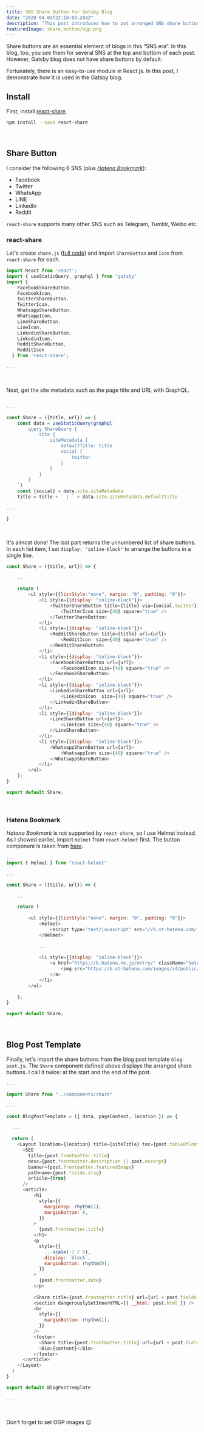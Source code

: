 ```yaml
---
title: SNS Share Button for Gatsby Blog
date: "2020-04-03T22:18:03.284Z"
description: "This post introduces how to put arranged SNS share buttons for Gatsby blog posts."
featuredImage: share_button/ogp.png
---
```


Share buttons are an essential element of blogs in this “SNS era”. In this blog, too, you see them for several SNS at the top and bottom of each post. However, Gatsby blog does not have share buttons by default.

Fortunately, there is an easy-to-use module in React.js. In this post, I demonstrate how it is used in the Gatsby blog. 

## Install

First, install [react-share](https://github.com/nygardk/react-share).

```bash
npm install --save react-share
```
<br>

## Share Button
I consider the following 6 SNS (plus [*Hatena Bookmark*](https://b.hatena.ne.jp/)):
- Facebook
- Twitter
- WhatsApp
- LINE
- LinkedIn
- Reddit

`react-share` supports many other SNS such as Telegram, Tumblr, Weibo etc.

### react-share
Let's create `share.js` ([full code](https://github.com/shionhonda/hippocampus-garden/blob/master/src/components/share.js)) and import `ShareButton` and `Icon` from `react-share` for each.

```javascript:title=src/components/share.js
import React from 'react';
import { useStaticQuery, graphql } from "gatsby"
import {
    FacebookShareButton,
    FacebookIcon,
    TwitterShareButton,
    TwitterIcon,
    WhatsappShareButton,
    WhatsappIcon,
    LineShareButton,
    LineIcon,
    LinkedinShareButton,
    LinkedinIcon,
    RedditShareButton,
    RedditIcon
  } from 'react-share';

...
```
<br>

Next, get the site metadata such as the page title and URL with GraphQL.

```javascript:title=src/components/share.js

...

const Share = ({title, url}) => {
    const data = useStaticQuery(graphql`
        query ShareQuery {
            site {
                siteMetadata {
                    defaultTitle: title
                    social {
                        twitter
                    }
                }
            }
        }
    `)
    const {social} = data.site.siteMetadata
    title = title + ` | ` + data.site.siteMetadata.defaultTitle

...

}
```
<br>

It's almost done! The last part returns the unnumbered list of share buttons. In each list item, I set `display: "inline-block"` to arrange the buttons in a single line.

```javascript:title=src/components/share.js
const Share = ({title, url}) => {

    ...
  
    return ( 
        <ul style={{listStyle:"none", margin: "0", padding: "0"}}>    
            <li style={{display: "inline-block"}}>
                <TwitterShareButton title={title} via={social.twitter} url={url}>
                    <TwitterIcon size={40} square="true" />
                </TwitterShareButton>
            </li>
            <li style={{display: "inline-block"}}>
                <RedditShareButton title={title} url={url}>
                    <RedditIcon  size={40} square="true" />
                </RedditShareButton>
            </li>
            <li style={{display: "inline-block"}}>
                <FacebookShareButton url={url}>
                    <FacebookIcon size={40} square="true" />
                </FacebookShareButton>
            </li>
            <li style={{display: "inline-block"}}>
                <LinkedinShareButton url={url}>
                    <LinkedinIcon  size={40} square="true" />
                </LinkedinShareButton>
            </li>
            <li style={{display: "inline-block"}}>
                <LineShareButton url={url}>
                    <LineIcon size={40} square="true" />
                </LineShareButton>
            </li>
            <li style={{display: "inline-block"}}>
                <WhatsappShareButton url={url}>
                    <WhatsappIcon size={40} square="true" />
                </WhatsappShareButton>
            </li>
        </ul>    
    );  
}

export default Share;
```
<br>

### Hatena Bookmark
*Hatena Bookmark* is not supported by `react-share`, so I use Helmet instead. As I showed earlier, import `Helmet` from `react-helmet` first. The button component is taken from [here](https://b.hatena.ne.jp/guide/bbutton).

```javascript:title=src/components/share.js
...
import { Helmet } from "react-helmet"

...

const Share = ({title, url}) => {

    ...

    return (
        
        <ul style={{listStyle:"none", margin: "0", padding: "0"}}>
            <Helmet>
                <script type="text/javascript" src="//b.st-hatena.com/js/bookmark_button.js" charset="utf-8" async="async"/>
            </Helmet>
            
            ...

            <li style={{display: "inline-block"}}>
                <a href="https://b.hatena.ne.jp/entry/" className="hatena-bookmark-button" data-hatena-bookmark-layout="touch-counter" data-hatena-bookmark-height="40" title="このエントリーをはてなブックマークに追加">
                    <img src="https://b.st-hatena.com/images/v4/public/entry-button/button-only@2x.png" alt="このエントリーをはてなブックマークに追加" width="20" height="20" style={{border: "none"}}/>
                </a>
            </li>
        </ul>
            
    );  
}

export default Share;
```
<br>

## Blog Post Template
Finally, let's import the share buttons from the blog post template `blog-post.js`. The `Share` component defined above displays the arranged share buttons. I call it twice: at the start and the end of the post.

```javascript:title=src/templates/blog-post.js
...

import Share from "../components/share"

...

const BlogPostTemplate = ({ data, pageContext, location }) => {
  
  ...

  return (
    <Layout location={location} title={siteTitle} toc={post.tableOfContents}>
      <SEO
        title={post.frontmatter.title}
        desc={post.frontmatter.description || post.excerpt}
        banner={post.frontmatter.featuredImage}
        pathname={post.fields.slug}
        article={true}
      />
      <article>
          <h1
            style={{
              marginTop: rhythm(1),
              marginBottom: 0,
            }}
          >
            {post.frontmatter.title}
          </h1>
          <p
            style={{
              ...scale(-1 / 5),
              display: `block`,
              marginBottom: rhythm(0),
            }}
          >
            {post.frontmatter.date}
          </p>
          
          <Share title={post.frontmatter.title} url={url + post.fields.slug}></Share>
          <section dangerouslySetInnerHTML={{ __html: post.html }} />
          <hr
            style={{
              marginBottom: rhythm(1),
            }}
          />
          <footer>
            <Share title={post.frontmatter.title} url={url + post.fields.slug}></Share>
            <Bio>{content}</Bio>
          </footer>
      </article>
    </Layout>
  )
}

export default BlogPostTemplate

...
```
<br>

Don't forget to set OGP images 😉